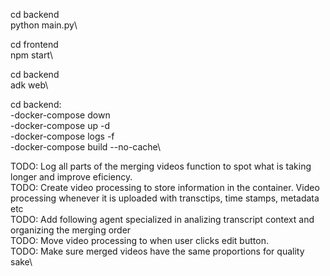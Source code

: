 cd backend\
python main.py\

cd frontend\
npm start\

cd backend\
adk web\

cd backend:\
-docker-compose down\
-docker-compose up -d\
-docker-compose logs -f\
-docker-compose build --no-cache\

TODO: Log all parts of the merging videos function to spot what is taking longer and improve eficiency.\
TODO: Create video processing to store information in the container. Video processing whenever it is uploaded with transctips, time stamps, metadata etc\
TODO: Add following agent specialized in analizing transcript context and organizing the merging order\
TODO: Move video processing to when user clicks edit button.\
TODO: Make sure merged videos have the same proportions for quality sake\
